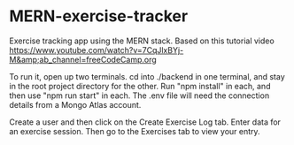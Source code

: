 # MERN-exercise-tracker
Exercise tracking app using the MERN stack. Based on this tutorial video https://www.youtube.com/watch?v=7CqJlxBYj-M&amp;ab_channel=freeCodeCamp.org

To run it, open up two terminals. cd into ./backend in one terminal, and stay in the root project directory for the other. Run "npm install" in each, and then use "npm run start" in each. The .env file will need the connection details from a Mongo Atlas account.

Create a user and then click on the Create Exercise Log tab. Enter data for an exercise session. Then go to the Exercises tab to view your entry.
